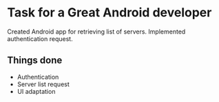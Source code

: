 # Task for a Great Android developer

Created Android app for retrieving list of servers. Implemented authentication request.

## Things done

- Authentication
- Server list request
- UI adaptation